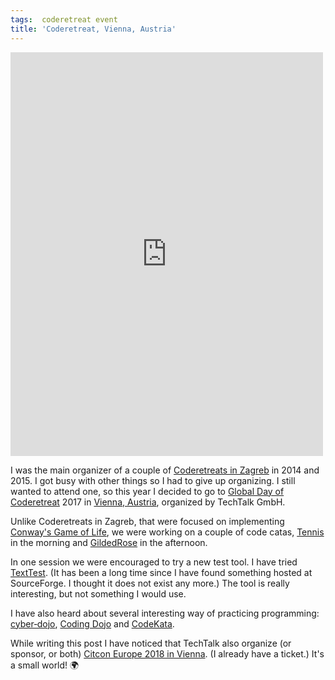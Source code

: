 ```yaml
---
tags:  coderetreat event
title: 'Coderetreat, Vienna, Austria'
---
```

<iframe src="https://www.facebook.com/plugins/post.php?href=https%3A%2F%2Fwww.facebook.com%2Fmedia%2Fset%2F%3Fset%3Da.10155891155472290.1073741932.735252289%26type%3D3&width=500" width="500" height="646" style="border:none;overflow:hidden" scrolling="no" frameborder="0" allowTransparency="true"></iframe>

I was the main organizer of a couple of [Coderetreats in Zagreb](/coderetreat) in 2014 and 2015. I got busy with other things so I had to give up organizing. I still wanted to attend one, so this year I decided to go to [Global Day of Coderetreat](http://coderetreat.org/) 2017 in [Vienna, Austria](https://techtalk.at/trainings/global-day-of-coderetreat-2017/?lang=en), organized by TechTalk GmbH.

Unlike Coderetreats in Zagreb, that were focused on implementing [Conway's Game of Life](https://en.wikipedia.org/wiki/Conway%27s_Game_of_Life), we were working on a couple of code catas, [Tennis](https://github.com/emilybache/Tennis-Refactoring-Kata) in the morning and [GildedRose](https://github.com/emilybache/GildedRose-Refactoring-Kata) in the afternoon.

In one session we were encouraged to try a new test tool. I have tried [TextTest](http://texttest.sourceforge.net/). (It has been a long time since I have found something hosted at SourceForge. I thought it does not exist any more.) The tool is really interesting, but not something I would use.

I have also heard about several interesting way of practicing programming: [cyber‑dojo](http://cyber-dojo.org/), [Coding Dojo](http://www.codingdojo.com/) and [CodeKata](http://codekata.com/).

While writing this post I have noticed that TechTalk also organize (or sponsor, or both) [Citcon Europe 2018 in Vienna](https://techtalk.at/trainings/citcon-europe-2018/?lang=en). (I already have a ticket.) It's a small world! 🌍
